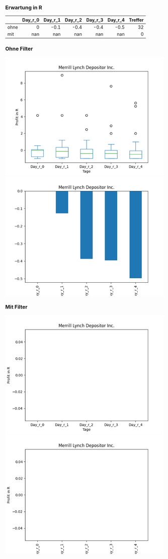 ### Erwartung in R
|      |   Day_r_0 |   Day_r_1 |   Day_r_2 |   Day_r_3 |   Day_r_4 |   Treffer |
|:-----|----------:|----------:|----------:|----------:|----------:|----------:|
| ohne |         0 |      -0.1 |      -0.4 |      -0.4 |      -0.5 |        32 |
| mit  |       nan |     nan   |     nan   |     nan   |     nan   |         0 |

### Ohne Filter
![image info](./data/IPB_box_all.png)
![image info](./data/IPB_median_all.png)

### Mit Filter
![image info](./data/IPB_box_filtered.png)
![image info](./data/IPB_median_filtered.png)
